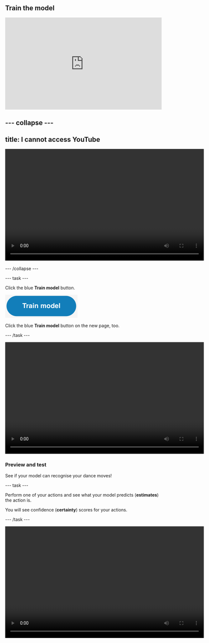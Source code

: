 ## Train the model

<html>
<div style="position: relative; width: 100%; overflow: hidden; padding-top: 56.25%;">
<p><iframe style="position: absolute; top: 0; left: 0; right: 0; width: 100%; height: 100%; border: none;" src="https://www.youtube.com/embed/lXdosLA0UvU?rel=0&cc_load_policy=1" width="560" height="315" allowfullscreen allow="accelerometer; autoplay; clipboard-write; encrypted-media; gyroscope; picture-in-picture; web-share"></iframe></p>
</div>
</html>

--- collapse ---
---
title: I cannot access YouTube
---

<video width="640" height="360" controls>
  <source src="images/Dance-detector-Part-3-subs.mp4" type="video/mp4">
Your browser does not support the video tag.
</video>

--- /collapse ---

--- task ---

Click the blue **Train model** button.

![The 'Train model' button.](images/train-model-button.png)

Click the blue **Train model** button on the new page, too.

--- /task ---

<video width="640" height="360" controls>
  <source src="images/train.mp4" type="video/mp4" alt="A screen recording showing the model training progress">
Your browser does not support the video tag.
</video>

### Preview and test

See if your model can recognise your dance moves!

--- task ---

Perform one of your actions and see what your model predicts (**estimates**) the action is. 

You will see confidence (**certainty**) scores for your actions.

--- /task ---

<video width="640" height="360" controls>
  <source src="images/discotest.mp4" type="video/mp4" alt="A screen recording showing the estimated action during testing">
Your browser does not support the video tag.
</video>
